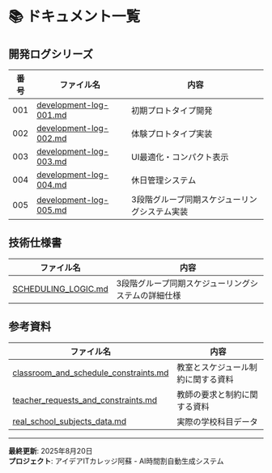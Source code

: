 # 📚 ドキュメント一覧

## 開発ログシリーズ

| 番号 | ファイル名 | 内容 |
|------|------------|------|
| 001 | [development-log-001.md](./development-log-001.md) | 初期プロトタイプ開発 |
| 002 | [development-log-002.md](./development-log-002.md) | 体験プロトタイプ実装 |
| 003 | [development-log-003.md](./development-log-003.md) | UI最適化・コンパクト表示 |
| 004 | [development-log-004.md](./development-log-004.md) | 休日管理システム |
| 005 | [development-log-005.md](./development-log-005.md) | 3段階グループ同期スケジューリングシステム実装 |

## 技術仕様書

| ファイル名 | 内容 |
|------------|------|
| [SCHEDULING_LOGIC.md](./SCHEDULING_LOGIC.md) | 3段階グループ同期スケジューリングシステムの詳細仕様 |

## 参考資料

| ファイル名 | 内容 |
|------------|------|
| [classroom_and_schedule_constraints.md](./classroom_and_schedule_constraints.md) | 教室とスケジュール制約に関する資料 |
| [teacher_requests_and_constraints.md](./teacher_requests_and_constraints.md) | 教師の要求と制約に関する資料 |
| [real_school_subjects_data.md](./real_school_subjects_data.md) | 実際の学校科目データ |

---

**最終更新**: 2025年8月20日  
**プロジェクト**: アイデアITカレッジ阿蘇 - AI時間割自動生成システム